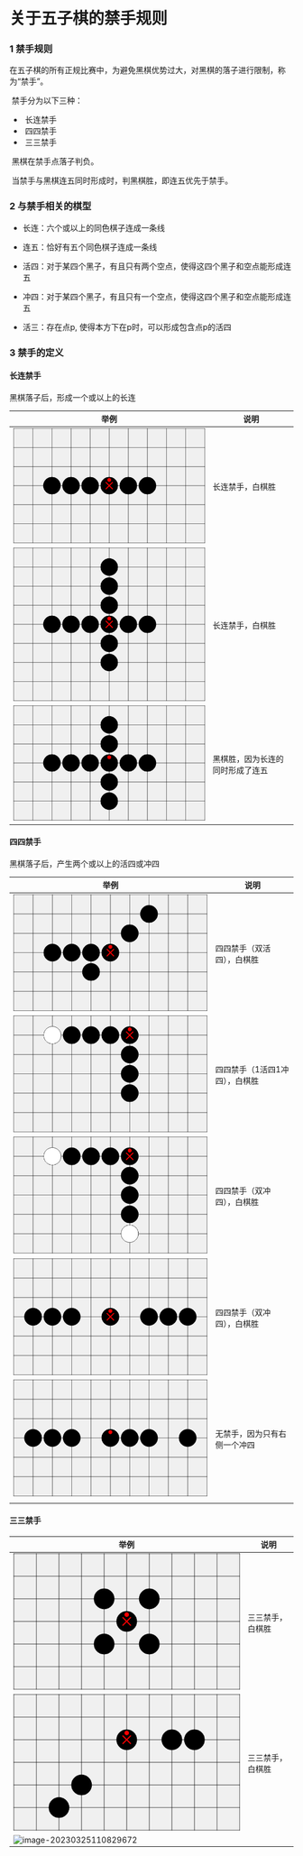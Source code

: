 # 关于五子棋的禁手规则

### 1 禁手规则

​	在五子棋的所有正规比赛中，为避免黑棋优势过大，对黑棋的落子进行限制，称为“禁手”。

​	禁手分为以下三种：

- ​    长连禁手
- ​    四四禁手
- ​    三三禁手

​	黑棋在禁手点落子判负。

​	当禁手与黑棋连五同时形成时，判黑棋胜，即连五优先于禁手。

### 2 与禁手相关的棋型

- 长连：六个或以上的同色棋子连成一条线

- 连五：恰好有五个同色棋子连成一条线
- 活四：对于某四个黑子，有且只有两个空点，使得这四个黑子和空点能形成连五
- 冲四：对于某四个黑子，有且只有一个空点，使得这四个黑子和空点能形成连五

- 活三：存在点p, 使得本方下在p时，可以形成包含点p的活四

### 3 禁手的定义

#### 长连禁手

黑棋落子后，形成一个或以上的长连

| 举例                                                         | 说明                             |
| ------------------------------------------------------------ | -------------------------------- |
| ![image-20230326103153295](./assets/image-20230326103153295.png) | 长连禁手，白棋胜                 |
| ![image-20230326103019306](./assets/image-20230326103019306.png) | 长连禁手，白棋胜                 |
| ![image-20230326102545436](./assets/image-20230326102545436.png) | 黑棋胜，因为长连的同时形成了连五 |

#### 四四禁手

黑棋落子后，产生两个或以上的活四或冲四

| 举例                                                         | 说明                           |
| ------------------------------------------------------------ | ------------------------------ |
| ![image-20230326102449656](./assets/image-20230326102449656.png) | 四四禁手（双活四），白棋胜     |
| ![image-20230326102332410](./assets/image-20230326102332410.png) | 四四禁手（1活四1冲四），白棋胜 |
| ![image-20230326102237916](./assets/image-20230326102237916.png) | 四四禁手（双冲四），白棋胜     |
| ![image-20230326103400959](./assets/image-20230326103400959.png) | 四四禁手（双冲四），白棋胜     |
| ![image-20230326104212702](./assets/image-20230326104212702.png) | 无禁手，因为只有右侧一个冲四   |
|                                                              |                                |

#### 三三禁手

| 举例                                                         | 说明             |
| ------------------------------------------------------------ | ---------------- |
| ![image-20230326103455193](./assets/image-20230326103455193.png) | 三三禁手，白棋胜 |
| ![image-20230326103546485](./assets/image-20230326103546485.png) | 三三禁手，白棋胜 |
| ![image-20230325110829672](C:\Users\86156\AppData\Roaming\Typora\typora-user-images\image-20230325110829672.png) |                  |


